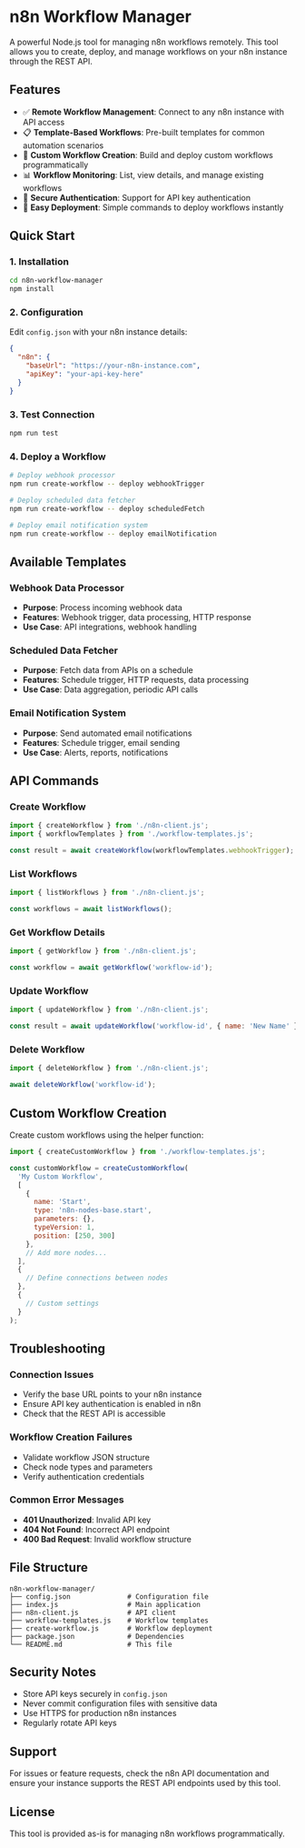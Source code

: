 # n8n Workflow Manager

A powerful Node.js tool for managing n8n workflows remotely. This tool allows you to create, deploy, and manage workflows on your n8n instance through the REST API.

## Features

- ✅ **Remote Workflow Management**: Connect to any n8n instance with API access
- 📋 **Template-Based Workflows**: Pre-built templates for common automation scenarios
- 🔧 **Custom Workflow Creation**: Build and deploy custom workflows programmatically
- 📊 **Workflow Monitoring**: List, view details, and manage existing workflows
- 🔐 **Secure Authentication**: Support for API key authentication
- 🚀 **Easy Deployment**: Simple commands to deploy workflows instantly

## Quick Start

### 1. Installation

```bash
cd n8n-workflow-manager
npm install
```

### 2. Configuration

Edit `config.json` with your n8n instance details:

```json
{
  "n8n": {
    "baseUrl": "https://your-n8n-instance.com",
    "apiKey": "your-api-key-here"
  }
}
```

### 3. Test Connection

```bash
npm run test
```

### 4. Deploy a Workflow

```bash
# Deploy webhook processor
npm run create-workflow -- deploy webhookTrigger

# Deploy scheduled data fetcher
npm run create-workflow -- deploy scheduledFetch

# Deploy email notification system
npm run create-workflow -- deploy emailNotification
```

## Available Templates

### Webhook Data Processor
- **Purpose**: Process incoming webhook data
- **Features**: Webhook trigger, data processing, HTTP response
- **Use Case**: API integrations, webhook handling

### Scheduled Data Fetcher
- **Purpose**: Fetch data from APIs on a schedule
- **Features**: Schedule trigger, HTTP requests, data processing
- **Use Case**: Data aggregation, periodic API calls

### Email Notification System
- **Purpose**: Send automated email notifications
- **Features**: Schedule trigger, email sending
- **Use Case**: Alerts, reports, notifications

## API Commands

### Create Workflow
```javascript
import { createWorkflow } from './n8n-client.js';
import { workflowTemplates } from './workflow-templates.js';

const result = await createWorkflow(workflowTemplates.webhookTrigger);
```

### List Workflows
```javascript
import { listWorkflows } from './n8n-client.js';

const workflows = await listWorkflows();
```

### Get Workflow Details
```javascript
import { getWorkflow } from './n8n-client.js';

const workflow = await getWorkflow('workflow-id');
```

### Update Workflow
```javascript
import { updateWorkflow } from './n8n-client.js';

const result = await updateWorkflow('workflow-id', { name: 'New Name' });
```

### Delete Workflow
```javascript
import { deleteWorkflow } from './n8n-client.js';

await deleteWorkflow('workflow-id');
```

## Custom Workflow Creation

Create custom workflows using the helper function:

```javascript
import { createCustomWorkflow } from './workflow-templates.js';

const customWorkflow = createCustomWorkflow(
  'My Custom Workflow',
  [
    {
      name: 'Start',
      type: 'n8n-nodes-base.start',
      parameters: {},
      typeVersion: 1,
      position: [250, 300]
    },
    // Add more nodes...
  ],
  {
    // Define connections between nodes
  },
  {
    // Custom settings
  }
);
```

## Troubleshooting

### Connection Issues
- Verify the base URL points to your n8n instance
- Ensure API key authentication is enabled in n8n
- Check that the REST API is accessible

### Workflow Creation Failures
- Validate workflow JSON structure
- Check node types and parameters
- Verify authentication credentials

### Common Error Messages
- **401 Unauthorized**: Invalid API key
- **404 Not Found**: Incorrect API endpoint
- **400 Bad Request**: Invalid workflow structure

## File Structure

```
n8n-workflow-manager/
├── config.json              # Configuration file
├── index.js                 # Main application
├── n8n-client.js            # API client
├── workflow-templates.js    # Workflow templates
├── create-workflow.js       # Workflow deployment
├── package.json             # Dependencies
└── README.md                # This file
```

## Security Notes

- Store API keys securely in `config.json`
- Never commit configuration files with sensitive data
- Use HTTPS for production n8n instances
- Regularly rotate API keys

## Support

For issues or feature requests, check the n8n API documentation and ensure your instance supports the REST API endpoints used by this tool.

## License

This tool is provided as-is for managing n8n workflows programmatically.
